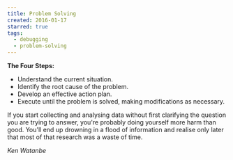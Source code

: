 ```yaml
---
title: Problem Solving
created: 2016-01-17
starred: true
tags:
  - debugging
  - problem-solving
---
```


**The Four Steps:**

* Understand the current situation.
* Identify the root cause of the problem.
* Develop an effective action plan.
* Execute until the problem is solved, making modifications as necessary.

If you start collecting and analysing data without first clarifying the question
you are trying to answer, you're probably doing yourself more harm than good.
You'll end up drowning in a flood of information and realise only later that
most of that research was a waste of time.

_Ken Watanbe_
